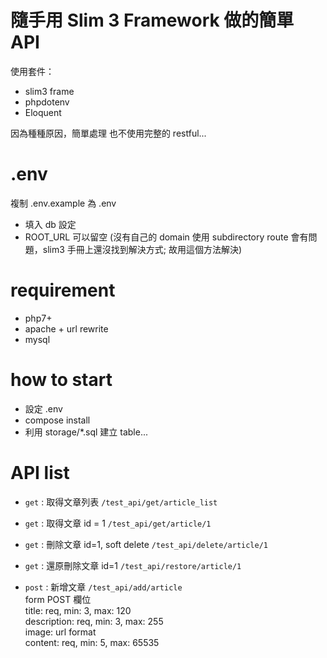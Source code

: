# 隨手用 Slim 3 Framework 做的簡單 API
使用套件：
- slim3 frame
- phpdotenv
- Eloquent

因為種種原因，簡單處理
也不使用完整的 restful...

# .env
複制 .env.example 為 .env
- 填入 db 設定
- ROOT_URL 可以留空
(沒有自己的 domain 使用 subdirectory route 會有問題，slim3 手冊上還沒找到解決方式; 故用這個方法解決)

# requirement
- php7+
- apache + url rewrite
- mysql

# how to start
- 設定 .env
- compose install
- 利用 storage/*.sql 建立 table...

# API list

- `get` : 取得文章列表
`/test_api/get/article_list`

- `get` : 取得文章 id = 1
`/test_api/get/article/1`

- `get` : 刪除文章 id=1, soft delete
`/test_api/delete/article/1`

- `get` : 還原刪除文章 id=1
`/test_api/restore/article/1`

- `post` : 新增文章
`/test_api/add/article`<br>
form POST 欄位<br>
title: req, min: 3, max: 120<br>
description: req, min: 3, max: 255<br>
image: url format<br>
content:  req, min: 5, max: 65535<br>

